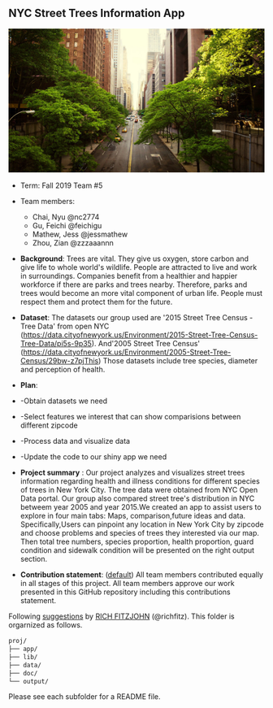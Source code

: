 ## NYC Street Trees Information App
![screenshot](doc/nyc-street-trees.jpg)

+ Term: Fall 2019 Team #5

+ Team members:
	+ Chai, Nyu @nc2774
	+ Gu, Feichi @feichigu
	+ Mathew, Jess @jessmathew
	+ Zhou, Zian @zzzaaannn
	
+ **Background**:
Trees are vital. They give us oxygen, store carbon and give life to whole world's wildlife. People are attracted to live and work in surroundings. Companies benefit from a healthier and happier workforce if there are parks and trees nearby. Therefore, parks and trees would become an more vital component of urban life. People must respect them and protect them for the future.

+ **Dataset**: 
The datasets our group used are '2015 Street Tree Census - Tree Data' from open NYC
(https://data.cityofnewyork.us/Environment/2015-Street-Tree-Census-Tree-Data/pi5s-9p35). 
And'2005 Street Tree Census' (https://data.cityofnewyork.us/Environment/2005-Street-Tree-Census/29bw-z7pjThis) Those datasets include tree species, diameter and perception of health.

+ **Plan**: 

+ -Obtain datasets we need 

+ -Select features we interest that can show comparisions between different zipcode

+ -Process data and visualize data

+ -Update the code to our shiny app we need

+ **Project summary** :
Our project analyzes and visualizes street trees information regarding health and illness conditions for different species of trees in New York City. The tree data were obtained from NYC Open Data portal. Our group also compared street tree's distribution in NYC betweem year 2005 and year 2015.We created an app to assist users to explore in four main tabs: Maps, comparison,future ideas and data. 
Specifically,Users can pinpoint any location in New York City by zipcode and choose problems and species of trees they interested via our map. Then total tree numbers, species proportion, health proportion, guard condition and sidewalk condition will be presented on the right output section.


+ **Contribution statement**: ([default](doc/a_note_on_contributions.md)) All team members contributed equally in all stages of this project. All team members approve our work presented in this GitHub repository including this contributions statement. 


Following [suggestions](http://nicercode.github.io/blog/2013-04-05-projects/) by [RICH FITZJOHN](http://nicercode.github.io/about/#Team) (@richfitz). This folder is orgarnized as follows.

```
proj/
├── app/
├── lib/
├── data/
├── doc/
└── output/
```

Please see each subfolder for a README file.

